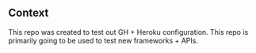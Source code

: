 ## Context

This repo was created to test out GH + Heroku configuration. This repo is primarily going to be used to test new frameworks + APIs.
